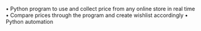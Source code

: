 • Python program to use and collect price from any online store in real time
• Compare prices through the program and create wishlist accordingly
• Python automation
